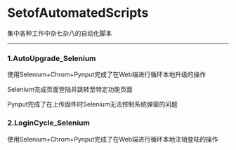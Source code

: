 # SetofAutomatedScripts
集中各种工作中杂七杂八的自动化脚本

------

### 1.AutoUpgrade_Selenium
使用Selenium+Chrom+Pynput完成了在Web端进行循环本地升级的操作

Selenium完成页面登陆并跳转至特定功能页面

Pynput完成了在上传固件时Selenium无法控制系统弹窗的问题

### 2.LoginCycle_Selenium
使用Selenium+Chrom+Pynput完成了在Web端进行循环本地注销登陆的操作
